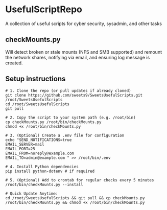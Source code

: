 # UsefulScriptRepo
A collection of useful scripts for cyber security, sysadmin, and other tasks

## checkMounts.py
Will detect broken or stale mounts (NFS and SMB supported) and remount the network shares, notifying via email, and ensuring log message is created.

## Setup instructions

```
# 1. Clone the repo (or pull updates if already cloned)
git clone https://github.com/sweets9/SweetsUsefulScripts.git /root/SweetsUsefulScripts
cd /root/SweetsUsefulScripts
git pull

# 2. Copy the script to your system path (e.g. /root/bin)
cp checkMounts.py /root/bin/checkMounts.py
chmod +x /root/bin/checkMounts.py

# 3. (Optional) Create a .env file for configuration
echo "SEND_NOTIFICATIONS=true
EMAIL_SERVER=mail
EMAIL_PORT=25
EMAIL_FROM=noreply@example.com
EMAIL_TO=admin@example.com " >> /root/bin/.env

# 4. Install Python dependencies 
pip install python-dotenv # if required

# 5. (Optional) Add to crontab for regular checks every 5 minutes
/root/bin/checkMounts.py --install

# Quick Update Anytime:
cd /root/SweetsUsefulScripts && git pull && cp checkMounts.py /root/bin/checkMounts.py && chmod +x /root/bin/checkMounts.py
```

